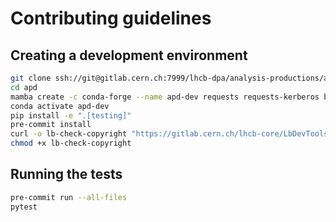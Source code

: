 # Contributing guidelines

## Creating a development environment

```bash
git clone ssh://git@gitlab.cern.ch:7999/lhcb-dpa/analysis-productions/apd.git
cd apd
mamba create -c conda-forge --name apd-dev requests requests-kerberos beautifulsoup4 click click-log ipython black pre-commit pytest responses
conda activate apd-dev
pip install -e ".[testing]"
pre-commit install
curl -o lb-check-copyright "https://gitlab.cern.ch/lhcb-core/LbDevTools/raw/master/LbDevTools/SourceTools.py?inline=false"
chmod +x lb-check-copyright
```

## Running the tests

```bash
pre-commit run --all-files
pytest
```
